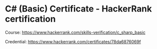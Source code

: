 # C# (Basic) Certificate - HackerRank certification

Course: https://www.hackerrank.com/skills-verification/c_sharp_basic

Credential: https://www.hackerrank.com/certificates/78da6876069f
